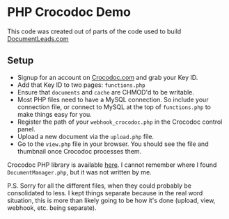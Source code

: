 # PHP Crocodoc Demo
This code was created out of parts of the code used to build [DocumentLeads.com](http://documentleads.com)

## Setup
* Signup for an account on [Crocodoc.com](http://crocodoc.com) and grab your Key ID.
* Add that Key ID to two pages: `functions.php`
* Ensure that `documents` and `cache` are CHMOD'd to be writable.
* Most PHP files need to have a MySQL connection. So include your connection file, or connect to MySQL at the top of `functions.php` to make things easy for you.
* Register the path of your `webhook_crocodoc.php` in the Crocodoc control panel.
* Upload a new document via the `upload.php` file.
* Go to the `view.php` file in your browser. You should see the file and thumbnail once Crocodoc processes them.

Crocodoc PHP library is available [here](https://github.com/crocodoc/crocodoc-php).
I cannot remember where I found `DocumentManager.php`, but it was not written by me. 

P.S. Sorry for all the different files, when they could probably be consolidated to less. I kept things separate because in the real word situation, this is more than likely going to be how it's done (upload, view, webhook, etc. being separate).